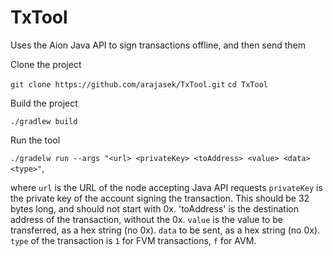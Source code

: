 # TxTool
Uses the Aion Java API to sign transactions offline, and then send them

Clone the project 

`git clone https://github.com/arajasek/TxTool.git`
`cd TxTool`

Build the project

`./gradlew build`

Run the tool

`./gradelw run --args "<url> <privateKey> <toAddress> <value> <data> <type>"`,

where `url` is the URL of the node accepting Java API requests
`privateKey` is the private key of the account signing the transaction. This should be 32 bytes long, and should not start with 0x.
'toAddress' is the destination address of the transaction, without the 0x.
`value` is the value to be transferred, as a hex string (no 0x).
`data` to be sent, as a hex string (no 0x).
`type` of the transaction is `1` for FVM transactions, `f` for AVM.

